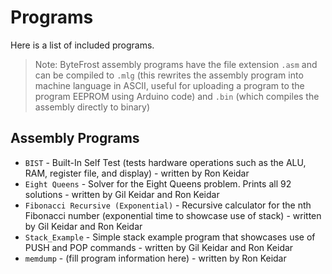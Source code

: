 # Programs

Here is a list of included programs.

> Note: ByteFrost assembly programs have the file extension `.asm` and can be compiled to `.mlg` (this rewrites the assembly program into machine language in ASCII, useful for uploading a program to the program EEPROM using Arduino code) and `.bin` (which compiles the assembly directly to binary)

## Assembly Programs

* `BIST` - Built-In Self Test (tests hardware operations such as the ALU, RAM, register file, and display) - written by Ron Keidar
* `Eight Queens` - Solver for the Eight Queens problem. Prints all 92 solutions - written by Gil Keidar and Ron Keidar
* `Fibonacci Recursive (Exponential)` - Recursive calculator for the nth Fibonacci number (exponential time to showcase use of stack) - written by Gil Keidar and Ron Keidar
*  `Stack_Example` - Simple stack example program that showcases use of PUSH and POP commands - written by Gil Keidar and Ron Keidar
* `memdump` - (fill program information here) - written by Ron Keidar
